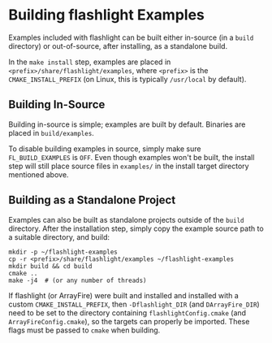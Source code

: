 # Building flashlight Examples

Examples included with flashlight can be built either in-source (in a `build` directory) or out-of-source, after installing, as a standalone build.

In the `make install` step, examples are placed in `<prefix>/share/flashlight/examples`, where `<prefix>` is the `CMAKE_INSTALL_PREFIX` (on Linux, this is typically `/usr/local` by default).

## Building In-Source
Building in-source is simple; examples are built by default. Binaries are placed in `build/examples`.

To disable building examples in source, simply make sure `FL_BUILD_EXAMPLES` is `OFF`. Even though examples won't be built, the install step will still place source files in `examples/` in the install target directory mentioned above.

## Building as a Standalone Project
Examples can also be built as standalone projects outside of the `build` directory. After the installation step, simply copy the example source path to a suitable directory, and build:
```
mkdir -p ~/flashlight-examples
cp -r <prefix>/share/flashlight/examples ~/flashlight-examples
mkdir build && cd build
cmake ..
make -j4  # (or any number of threads)
```

If flashlight (or ArrayFire) were built and installed and installed with a custom `CMAKE_INSTALL_PREFIX`, then `-Dflashlight_DIR` (and `DArrayFire_DIR`) need to be set to the directory containing `flashlightConfig.cmake` (and `ArrayFireConfig.cmake`), so the targets can properly be imported. These flags must be passed to `cmake` when building.
